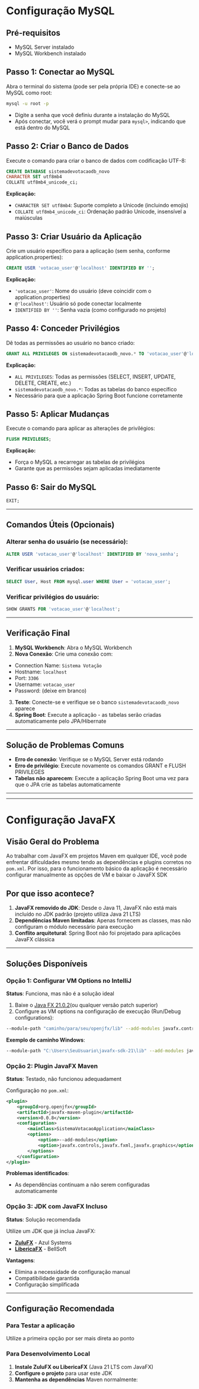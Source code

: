 # Configuração MySQL

## Pré-requisitos

- MySQL Server instalado
- MySQL Workbench instalado

## Passo 1: Conectar ao MySQL

Abra o terminal do sistema (pode ser pela própria IDE) e conecte-se ao MySQL como root:

```bash
mysql -u root -p
```

- Digite a senha que você definiu durante a instalação do MySQL
- Após conectar, você verá o prompt mudar para `mysql>`, indicando que está dentro do MySQL

## Passo 2: Criar o Banco de Dados

Execute o comando para criar o banco de dados com codificação UTF-8:

```sql
CREATE DATABASE sistemadevotacaodb_novo 
CHARACTER SET utf8mb4 
COLLATE utf8mb4_unicode_ci;
```

**Explicação:**

- `CHARACTER SET utf8mb4`: Suporte completo a Unicode (incluindo emojis)
- `COLLATE utf8mb4_unicode_ci`: Ordenação padrão Unicode, insensível a maiúsculas

## Passo 3: Criar Usuário da Aplicação

Crie um usuário específico para a aplicação (sem senha, conforme application.properties):

```sql
CREATE USER 'votacao_user'@'localhost' IDENTIFIED BY '';
```

**Explicação:**

- `'votacao_user'`: Nome do usuário (deve coincidir com o application.properties)
- `@'localhost'`: Usuário só pode conectar localmente
- `IDENTIFIED BY ''`: Senha vazia (como configurado no projeto)

## Passo 4: Conceder Privilégios

Dê todas as permissões ao usuário no banco criado:

```sql
GRANT ALL PRIVILEGES ON sistemadevotacaodb_novo.* TO 'votacao_user'@'localhost';
```

**Explicação:**

- `ALL PRIVILEGES`: Todas as permissões (SELECT, INSERT, UPDATE, DELETE, CREATE, etc.)
- `sistemadevotacaodb_novo.*`: Todas as tabelas do banco específico
- Necessário para que a aplicação Spring Boot funcione corretamente

## Passo 5: Aplicar Mudanças

Execute o comando para aplicar as alterações de privilégios:

```sql
FLUSH PRIVILEGES;
```

**Explicação:**

- Força o MySQL a recarregar as tabelas de privilégios
- Garante que as permissões sejam aplicadas imediatamente

## Passo 6: Sair do MySQL

```sql
EXIT;
```

---

## Comandos Úteis (Opcionais)

### Alterar senha do usuário (se necessário):

```sql
ALTER USER 'votacao_user'@'localhost' IDENTIFIED BY 'nova_senha';
```

### Verificar usuários criados:

```sql
SELECT User, Host FROM mysql.user WHERE User = 'votacao_user';
```

### Verificar privilégios do usuário:

```sql
SHOW GRANTS FOR 'votacao_user'@'localhost';
```

---

## Verificação Final

1. **MySQL Workbench**: Abra o MySQL Workbench
2. **Nova Conexão**: Crie uma conexão com:
- Connection Name: `Sistema Votação`
- Hostname: `localhost`
- Port: `3306`
- Username: `votacao_user`
- Password: (deixe em branco)
3. **Teste**: Conecte-se e verifique se o banco `sistemadevotacaodb_novo` aparece
4. **Spring Boot**: Execute a aplicação - as tabelas serão criadas automaticamente pelo JPA/Hibernate

---

## Solução de Problemas Comuns

- **Erro de conexão**: Verifique se o MySQL Server está rodando
- **Erro de privilégio**: Execute novamente os comandos GRANT e FLUSH PRIVILEGES
- **Tabelas não aparecem**: Execute a aplicação Spring Boot uma vez para que o JPA crie as tabelas automaticamente

---

---

# Configuração JavaFX

## Visão Geral do Problema

Ao trabalhar com JavaFX em projetos Maven em qualquer IDE, você pode enfrentar dificuldades mesmo tendo as dependências e plugins corretos no `pom.xml`. Por isso, para o funcionamento básico da aplicação é necessário configurar manualmente as opções de VM e baixar o JavaFX SDK

## Por que isso acontece?

1. **JavaFX removido do JDK**: Desde o Java 11, JavaFX não está mais incluído no JDK padrão (projeto utiliza Java 21 LTS)
2. **Dependências Maven limitadas**: Apenas fornecem as classes, mas não configuram o módulo necessário para execução
3. **Conflito arquitetural**: Spring Boot não foi projetado para aplicações JavaFX clássica

---

## Soluções Disponíveis

### Opção 1: Configurar VM Options no IntelliJ

**Status**: Funciona, mas não é a solução ideal

1. Baixe o [Java FX 21.0.2](http://gluonhq.com/products/javafx/)(ou qualquer versão patch superior)
2. Configure as VM options na configuração de execução (Run/Debug configurations):

```bash
--module-path "caminho/para/seu/openjfx/lib" --add-modules javafx.controls,javafx.fxml,javafx.graphics
```

**Exemplo de caminho Windows**:

```bash
--module-path "C:\Users\SeuUsuario\javafx-sdk-21\lib" --add-modules javafx.controls,javafx.fxml,javafx.graphics
```

### Opção 2: Plugin JavaFX Maven

**Status**: Testado, não funcionou adequadament

Configuração no `pom.xml`:

```xml
<plugin>
    <groupId>org.openjfx</groupId>
    <artifactId>javafx-maven-plugin</artifactId>
    <version>0.0.8</version>
    <configuration>
        <mainClass>SistemaVotacaoApplication</mainClass>
        <options>
            <option>--add-modules</option>
            <option>javafx.controls,javafx.fxml,javafx.graphics</option>
        </options>
    </configuration>
</plugin>
```

**Problemas identificados**:

- As dependências continuam a não serem configuradas automaticamente

### Opção 3: JDK com JavaFX Incluso

**Status**: Solução recomendada

Utilize um JDK que já inclua JavaFX:

- **[ZuluFX](https://www.azul.com/downloads/?package=jdk-fx)** - Azul Systems
- **[LibericaFX](https://bell-sw.com/pages/downloads/#/java-21-lts)** - BellSoft

**Vantagens**:

- Elimina a necessidade de configuração manual
- Compatibilidade garantida
- Configuração simplificada

---

## Configuração Recomendada

### Para Testar a aplicação

Utilize a primeira opção por ser mais direta ao ponto

### Para Desenvolvimento Local

1. **Instale ZuluFX ou LibericaFX** (Java 21 LTS com JavaFX)
2. **Configure o projeto** para usar este JDK
3. **Mantenha as dependências** Maven normalmente: